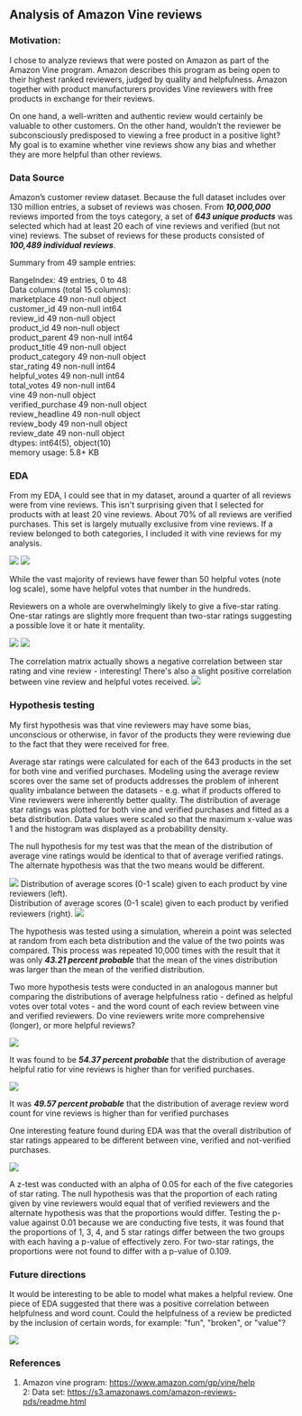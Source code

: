 ## Analysis of Amazon Vine reviews

### Motivation:

I chose to analyze reviews that were posted on Amazon as part of the Amazon Vine program. Amazon describes this program as being open to their highest ranked reviewers, judged by quality and helpfulness. Amazon together with product manufacturers provides Vine reviewers with free products in exchange for their reviews.

On one hand, a well-written and authentic review would certainly be valuable to other customers. On the other hand, wouldn’t the reviewer be subconsciously predisposed to viewing a free product in a positive light? My goal is to examine whether vine reviews show any bias and whether they are more helpful than other reviews.

### Data Source
Amazon’s customer review dataset. Because the full dataset includes over 130 million entries, a subset of reviews was chosen. From ***10,000,000*** reviews imported from the toys category, a set of ***643 unique products*** was selected which had at least 20 each of vine reviews and verified (but not vine) reviews. The subset of reviews for these products consisted of ***100,489 individual reviews***.

Summary from 49 sample entries:

RangeIndex: 49 entries, 0 to 48   
Data columns (total 15 columns):  
marketplace          49 non-null object  
customer_id          49 non-null int64  
review_id            49 non-null object  
product_id           49 non-null object  
product_parent       49 non-null int64  
product_title        49 non-null object  
product_category     49 non-null object  
star_rating          49 non-null int64  
helpful_votes        49 non-null int64  
total_votes          49 non-null int64  
vine                 49 non-null object  
verified_purchase    49 non-null object  
review_headline      49 non-null object  
review_body          49 non-null object  
review_date          49 non-null object  
dtypes: int64(5), object(10)  
memory usage: 5.8+ KB  

### EDA

From my EDA, I could see that in my dataset, around a quarter of all reviews were from vine reviews. This isn't surprising given that I selected for products with at least 20 vine reviews. About 70% of all reviews are verified purchases. This set is largely mutually exclusive from vine reviews. If a review belonged to both categories, I included it with vine reviews for my analysis.

![](images/vine_eda.png)
![](images/verified_eda.png)

While the vast majority of reviews have fewer than 50 helpful votes (note log scale), some have helpful votes that number in the hundreds.

Reviewers on a whole are overwhelmingly likely to give a five-star rating. One-star ratings are slightly more frequent than two-star ratings suggesting a possible love it or hate it mentality.

![](images/helpful_votes_eda.png)
![](images/star_rating.png)

The correlation matrix actually shows a negative correlation between star rating and vine review - interesting! There's also a slight positive correlation between vine review and helpful votes received.
![](images/correlation_matrix.png)

### Hypothesis testing

My first hypothesis was that vine reviewers may have some bias, unconscious or otherwise,
in favor of the products they were reviewing due to the fact that they were received
for free.

Average star ratings were calculated for each of the 643 products in the set for both vine and verified purchases. Modeling using the average review scores over the same set of products addresses the problem of inherent quality imbalance between the datasets - e.g. what if products offered to Vine reviewers were inherently better quality. The distribution of average star ratings was plotted for both vine and verified purchases and fitted as a beta distribution. Data values were scaled so that the maximum x-value was 1 and the histogram was displayed as a probability density.

The null hypothesis for my test was that the mean of the distribution of
average vine ratings would be identical to that of average verified ratings. The alternate
hypothesis was that the two means would be different.

![](images/star_rating_distributions.png)
Distribution of average scores (0-1 scale) given to each product by vine reviewers (left).  
Distribution of average scores (0-1 scale) given to each product by verified reviewers (right).
![](images/star_rating_beta.png)

The hypothesis was tested using a simulation, wherein a point was selected at random from each
beta distribution and the value of the two points was compared. This process was repeated
10,000 times with the result that it was only ***43.21 percent probable*** that the mean of the vines distribution was larger than the mean of the verified distribution.

Two more hypothesis tests were conducted in an analogous manner but comparing the distributions of average helpfulness ratio - defined as helpful votes over total votes - and the word count of each review between vine and verified reviewers. Do vine reviewers write more comprehensive (longer), or more helpful reviews?

![](images/helpful_ratio_distributions.png)

It was found to be ***54.37 percent probable*** that the distribution of average
helpful ratio for vine reviews is higher than for verified purchases.

![](images/word_count_distributions.png)

It was ***49.57 percent probable*** that the distribution of average
review word count for vine reviews is higher than for verified purchases

One interesting feature found during EDA was that the overall distribution of star ratings appeared to be different between vine, verified and not-verified purchases.

![](images/star_pie_chart.png)

A z-test was conducted with an alpha of 0.05 for each of the five categories of star rating. The null hypothesis was that the proportion of each rating given by vine reviewers would equal that of verified reviewers and the alternate hypothesis was that the proportions would differ. Testing the p-value against 0.01 because we are conducting five tests, it was found that the proportions of 1, 3, 4, and 5 star ratings differ between the two groups with each having a p-value of effectively zero. For two-star ratings, the proportions were not found to differ with a p-value of 0.109.

### Future directions
It would be interesting to be able to model what makes a helpful review. One piece of EDA suggested that there was a positive correlation between helpfulness and word count. Could the helpfulness of a review be predicted by the inclusion of certain words, for example: "fun", "broken", or "value"?


![](images/word_count_correlation.png)

### References
1. Amazon vine program: https://www.amazon.com/gp/vine/help  
2: Data set: https://s3.amazonaws.com/amazon-reviews-pds/readme.html
